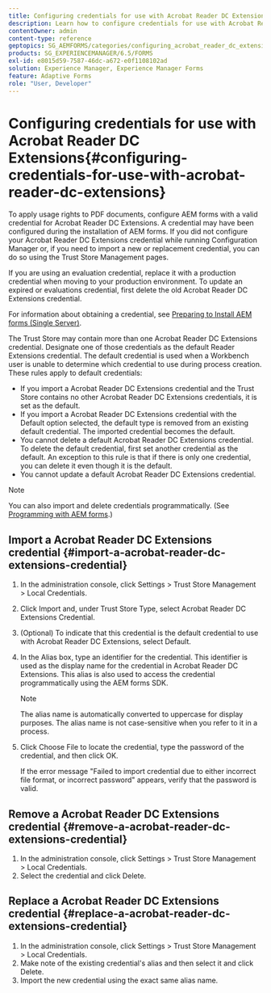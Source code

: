 ```yaml
---
title: Configuring credentials for use with Acrobat Reader DC Extensions
description: Learn how to configure credentials for use with Acrobat Reader DC Extensions.
contentOwner: admin
content-type: reference
geptopics: SG_AEMFORMS/categories/configuring_acrobat_reader_dc_extensions
products: SG_EXPERIENCEMANAGER/6.5/FORMS
exl-id: e8015d59-7587-46dc-a672-e0f1108102ad
solution: Experience Manager, Experience Manager Forms
feature: Adaptive Forms
role: "User, Developer"
---
```

# Configuring credentials for use with Acrobat Reader DC Extensions{#configuring-credentials-for-use-with-acrobat-reader-dc-extensions}

To apply usage rights to PDF documents, configure AEM forms with a valid credential for Acrobat Reader DC Extensions. A credential may have been configured during the installation of AEM forms. If you did not configure your Acrobat Reader DC Extensions credential while running Configuration Manager or, if you need to import a new or replacement credential, you can do so using the Trust Store Management pages.

If you are using an evaluation credential, replace it with a production credential when moving to your production environment. To update an expired or evaluations credential, first delete the old Acrobat Reader DC Extensions credential.

For information about obtaining a credential, see [Preparing to Install AEM forms (Single Server)](https://helpx.adobe.com/pdf/aem-forms/6-3/prepare-install-single-server.pdf).

The Trust Store may contain more than one Acrobat Reader DC Extensions credential. Designate one of those credentials as the default Reader Extensions credential. The default credential is used when a Workbench user is unable to determine which credential to use during process creation. These rules apply to default credentials:

* If you import a Acrobat Reader DC Extensions credential and the Trust Store contains no other Acrobat Reader DC Extensions credentials, it is set as the default.
* If you import a Acrobat Reader DC Extensions credential with the Default option selected, the default type is removed from an existing default credential. The imported credential becomes the default.
* You cannot delete a default Acrobat Reader DC Extensions credential. To delete the default credential, first set another credential as the default. An exception to this rule is that if there is only one credential, you can delete it even though it is the default.
* You cannot update a default Acrobat Reader DC Extensions credential.

>[!NOTE]
>
>You can also import and delete credentials programmatically. (See [Programming with AEM forms](https://experienceleague.adobe.com/docs/experience-manager-release-information/aem-release-updates/previous-updates/aem-previous-versions.html).)

## Import a Acrobat Reader DC Extensions credential {#import-a-acrobat-reader-dc-extensions-credential}

1. In the administration console, click Settings &gt; Trust Store Management &gt; Local Credentials.
1. Click Import and, under Trust Store Type, select Acrobat Reader DC Extensions Credential.
1. (Optional) To indicate that this credential is the default credential to use with Acrobat Reader DC Extensions, select Default.
1. In the Alias box, type an identifier for the credential. This identifier is used as the display name for the credential in Acrobat Reader DC Extensions. This alias is also used to access the credential programmatically using the AEM forms SDK.

   >[!NOTE]
   >
   >The alias name is automatically converted to uppercase for display purposes. The alias name is not case-sensitive when you refer to it in a process.

1. Click Choose File to locate the credential, type the password of the credential, and then click OK.

   If the error message "Failed to import credential due to either incorrect file format, or incorrect password" appears, verify that the password is valid.

## Remove a Acrobat Reader DC Extensions credential {#remove-a-acrobat-reader-dc-extensions-credential}

1. In the administration console, click Settings &gt; Trust Store Management &gt; Local Credentials.
1. Select the credential and click Delete.

## Replace a Acrobat Reader DC Extensions credential {#replace-a-acrobat-reader-dc-extensions-credential}

1. In the administration console, click Settings &gt; Trust Store Management &gt; Local Credentials.
1. Make note of the existing credential's alias and then select it and click Delete.
1. Import the new credential using the exact same alias name.
